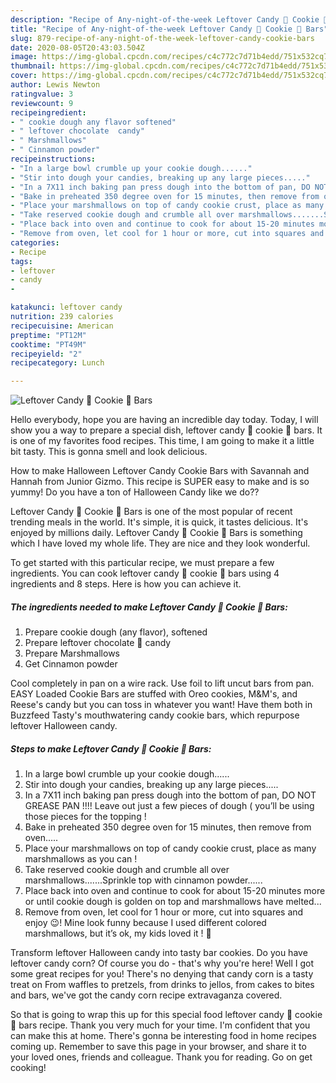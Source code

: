 ```yaml
---
description: "Recipe of Any-night-of-the-week Leftover Candy 🍬 Cookie 🍪 Bars"
title: "Recipe of Any-night-of-the-week Leftover Candy 🍬 Cookie 🍪 Bars"
slug: 879-recipe-of-any-night-of-the-week-leftover-candy-cookie-bars
date: 2020-08-05T20:43:03.504Z
image: https://img-global.cpcdn.com/recipes/c4c772c7d71b4edd/751x532cq70/leftover-candy-🍬-cookie-🍪-bars-recipe-main-photo.jpg
thumbnail: https://img-global.cpcdn.com/recipes/c4c772c7d71b4edd/751x532cq70/leftover-candy-🍬-cookie-🍪-bars-recipe-main-photo.jpg
cover: https://img-global.cpcdn.com/recipes/c4c772c7d71b4edd/751x532cq70/leftover-candy-🍬-cookie-🍪-bars-recipe-main-photo.jpg
author: Lewis Newton
ratingvalue: 3
reviewcount: 9
recipeingredient:
- " cookie dough any flavor softened"
- " leftover chocolate  candy"
- " Marshmallows"
- " Cinnamon powder"
recipeinstructions:
- "In a large bowl crumble up your cookie dough......"
- "Stir into dough your candies, breaking up any large pieces....."
- "In a 7X11 inch baking pan press dough into the bottom of pan, DO NOT GREASE PAN !!!! Leave out just a few pieces of dough ( you’ll be using those pieces for the topping !"
- "Bake in preheated 350 degree oven for 15 minutes, then remove from oven....."
- "Place your marshmallows on top of candy cookie crust, place as many marshmallows as you can !"
- "Take reserved cookie dough and crumble all over marshmallows.......Sprinkle top with cinnamon powder......"
- "Place back into oven and continue to cook for about 15-20 minutes more or until cookie dough is golden on top and marshmallows have melted..."
- "Remove from oven, let cool for 1 hour or more, cut into squares and enjoy 😉! Mine look funny because I used different colored marshmallows, but it’s ok, my kids loved it ! 🥰"
categories:
- Recipe
tags:
- leftover
- candy
- 

katakunci: leftover candy  
nutrition: 239 calories
recipecuisine: American
preptime: "PT12M"
cooktime: "PT49M"
recipeyield: "2"
recipecategory: Lunch

---
```



![Leftover Candy 🍬 Cookie 🍪 Bars](https://img-global.cpcdn.com/recipes/c4c772c7d71b4edd/751x532cq70/leftover-candy-🍬-cookie-🍪-bars-recipe-main-photo.jpg)

Hello everybody, hope you are having an incredible day today. Today, I will show you a way to prepare a special dish, leftover candy 🍬 cookie 🍪 bars. It is one of my favorites food recipes. This time, I am going to make it a little bit tasty. This is gonna smell and look delicious.

How to make Halloween Leftover Candy Cookie Bars with Savannah and Hannah from Junior Gizmo. This recipe is SUPER easy to make and is so yummy! Do you have a ton of Halloween Candy like we do??

Leftover Candy 🍬 Cookie 🍪 Bars is one of the most popular of recent trending meals in the world. It's simple, it is quick, it tastes delicious. It's enjoyed by millions daily. Leftover Candy 🍬 Cookie 🍪 Bars is something which I have loved my whole life. They are nice and they look wonderful.


To get started with this particular recipe, we must prepare a few ingredients. You can cook leftover candy 🍬 cookie 🍪 bars using 4 ingredients and 8 steps. Here is how you can achieve it.

<!--inarticleads1-->

##### The ingredients needed to make Leftover Candy 🍬 Cookie 🍪 Bars:

1. Prepare  cookie dough (any flavor), softened
1. Prepare  leftover chocolate 🍫 candy
1. Prepare  Marshmallows
1. Get  Cinnamon powder


Cool completely in pan on a wire rack. Use foil to lift uncut bars from pan. EASY Loaded Cookie Bars are stuffed with Oreo cookies, M&amp;M&#39;s, and Reese&#39;s candy but you can toss in whatever you want! Have them both in Buzzfeed Tasty&#39;s mouthwatering candy cookie bars, which repurpose leftover Halloween candy. 

<!--inarticleads2-->

##### Steps to make Leftover Candy 🍬 Cookie 🍪 Bars:

1. In a large bowl crumble up your cookie dough......
1. Stir into dough your candies, breaking up any large pieces.....
1. In a 7X11 inch baking pan press dough into the bottom of pan, DO NOT GREASE PAN !!!! Leave out just a few pieces of dough ( you’ll be using those pieces for the topping !
1. Bake in preheated 350 degree oven for 15 minutes, then remove from oven.....
1. Place your marshmallows on top of candy cookie crust, place as many marshmallows as you can !
1. Take reserved cookie dough and crumble all over marshmallows.......Sprinkle top with cinnamon powder......
1. Place back into oven and continue to cook for about 15-20 minutes more or until cookie dough is golden on top and marshmallows have melted...
1. Remove from oven, let cool for 1 hour or more, cut into squares and enjoy 😉! Mine look funny because I used different colored marshmallows, but it’s ok, my kids loved it ! 🥰


Transform leftover Halloween candy into tasty bar cookies. Do you have leftover candy corn? Of course you do - that&#39;s why you&#39;re here! Well I got some great recipes for you! There&#39;s no denying that candy corn is a tasty treat on From waffles to pretzels, from drinks to jellos, from cakes to bites and bars, we&#39;ve got the candy corn recipe extravaganza covered. 

So that is going to wrap this up for this special food leftover candy 🍬 cookie 🍪 bars recipe. Thank you very much for your time. I'm confident that you can make this at home. There's gonna be interesting food in home recipes coming up. Remember to save this page in your browser, and share it to your loved ones, friends and colleague. Thank you for reading. Go on get cooking!
